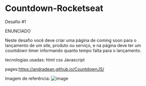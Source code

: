 # Countdown-Rocketseat
Desafio #1

ENUNCIADO 

Neste desafio você deve criar uma página de coming soon para o lançamento de um site, 
produto ou serviço, e na página deve ter um countdown timer informando quanto tempo falta para o lançamento.


tecnologias usadas:
html
css
Javascript

pages:https://andradean.github.io/CountdownJS/

Imagem de referência:
![image](https://user-images.githubusercontent.com/109110750/187961532-f605cc50-6ea2-477f-a8e0-44fa98ecd664.png)

